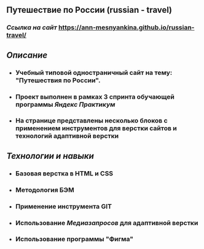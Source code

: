 ## Путешествие по России (russian - travel)
### *Ссылка на сайт* https://ann-mesnyankina.github.io/russian-travel/
## *Описание*

  * ###  Учебный типовой одностраничный сайт на тему: "Путешествия по России".
  * ###  Проект выполнен в рамках 3 спринта обучающей программы *Яндекс Практикум*
  * ###  На странице представлены несколько блоков с применением инструментов для верстки сайтов и технологий адаптивной верстки 

  ## *Технологии и навыки*

 * ###  Базовая верстка в HTML и CSS    

 * ###  Методология БЭМ

 * ###  Применение инструмента GIT

 * ###  Использование  *Медиазапросов* для адаптивной верстки

  * ### Использование программы  "Фигма"
 

